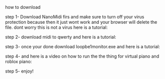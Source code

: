 how to download

step 1- Download NanoMidi firs and make sure to turn off your virus protection because then it just wont work and your browser will delete the file. dont worry this is not a virus here is a tutorial:

step 2- download midi to qwerty and here is a tutorial:

step 3- once your done download loopbe1monitor.exe and here is a tutorial:

step 4- and here is a video on how to run the the thing for virtual piano and roblox piano:

step 5- enjoy!
